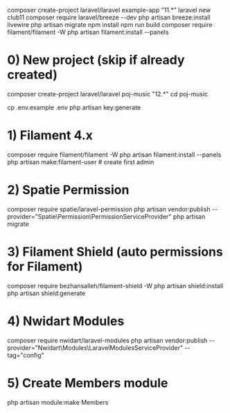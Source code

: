composer create-project laravel/laravel example-app "11.*"
laravel new club11
composer require laravel/breeze --dev
php artisan breeze:install livewire
php artisan migrate
npm install
npm run build
composer require filament/filament -W
php artisan filament:install --panels








# 0) New project (skip if already created)
composer create-project laravel/laravel poj-music "12.*"
cd poj-music

cp .env.example .env
php artisan key:generate

# 1) Filament 4.x
composer require filament/filament -W
php artisan filament:install --panels
php artisan make:filament-user   # create first admin

# 2) Spatie Permission
composer require spatie/laravel-permission
php artisan vendor:publish --provider="Spatie\Permission\PermissionServiceProvider"
php artisan migrate

# 3) Filament Shield (auto permissions for Filament)
composer require bezhansalleh/filament-shield -W
php artisan shield:install
php artisan shield:generate

# 4) Nwidart Modules
composer require nwidart/laravel-modules
php artisan vendor:publish --provider="Nwidart\Modules\LaravelModulesServiceProvider" --tag="config"

# 5) Create Members module
php artisan module:make Members

